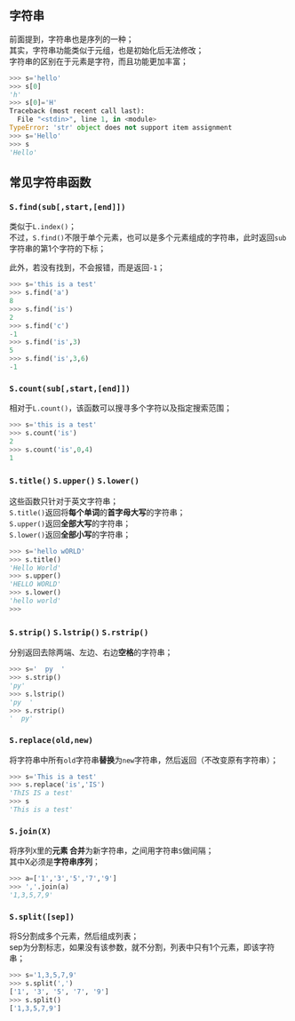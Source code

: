 ## 字符串
前面提到，字符串也是序列的一种；  
其实，字符串功能类似于元组，也是初始化后无法修改；  
字符串的区别在于元素是字符，而且功能更加丰富；
```py
>>> s='hello'
>>> s[0]
'h'
>>> s[0]='H'
Traceback (most recent call last):
  File "<stdin>", line 1, in <module>
TypeError: 'str' object does not support item assignment
>>> s='Hello'
>>> s
'Hello'
```

## 常见字符串函数
### `S.find(sub[,start,[end]])`
类似于`L.index()`；  
不过，`S.find()`不限于单个元素，也可以是多个元素组成的字符串，此时返回`sub`字符串的第1个字符的下标；

此外，若没有找到，不会报错，而是返回`-1`；
```py
>>> s='this is a test' 
>>> s.find('a')        
8
>>> s.find('is')
2
>>> s.find('c') 
-1
>>> s.find('is',3)   
5
>>> s.find('is',3,6) 
-1
```

### `S.count(sub[,start,[end]])`
相对于`L.count()`，该函数可以搜寻多个字符以及指定搜索范围；
```py
>>> s='this is a test'
>>> s.count('is') 
2
>>> s.count('is',0,4) 
1
```

### `S.title()` `S.upper()`  `S.lower()`
这些函数只针对于英文字符串；  
`S.title()`返回将**每个单词**的**首字母大写**的字符串；  
`S.upper()`返回**全部大写**的字符串；  
`S.lower()`返回**全部小写**的字符串；
```py
>>> s='hello wORLD'
>>> s.title()
'Hello World'
>>> s.upper()
'HELLO WORLD'
>>> s.lower()
'hello world'
>>>
```

### `S.strip()` `S.lstrip()` `S.rstrip()`
分别返回去除两端、左边、右边**空格**的字符串；
```py
>>> s='  py  '
>>> s.strip()
'py'
>>> s.lstrip() 
'py  '
>>> s.rstrip()  
'  py'
```

### `S.replace(old,new)`
将字符串中所有`old`字符串**替换**为`new`字符串，然后返回（不改变原有字符串）；
```py
>>> s='This is a test'
>>> s.replace('is','IS')
'ThIS IS a test'
>>> s
'This is a test'
```

### `S.join(X)`
将序列`X`里的**元素 合并**为新字符串，之间用字符串`S`做间隔；  
其中X必须是**字符串序列**；
```py
>>> a=['1','3','5','7','9']
>>> ','.join(a)
'1,3,5,7,9'
```

### `S.split([sep])`
将S分割成多个元素，然后组成列表；  
sep为分割标志，如果没有该参数，就不分割，列表中只有1个元素，即该字符串；  
```py
>>> s='1,3,5,7,9'
>>> s.split(',')
['1', '3', '5', '7', '9']
>>> s.split()    
['1,3,5,7,9']
```
